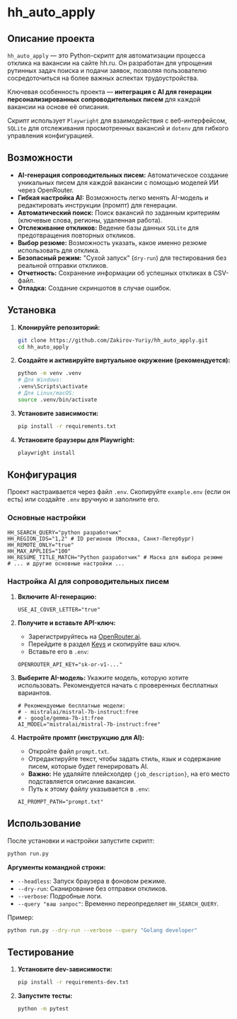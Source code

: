 # hh_auto_apply

## Описание проекта
`hh_auto_apply` — это Python-скрипт для автоматизации процесса отклика на вакансии на сайте hh.ru. Он разработан для упрощения рутинных задач поиска и подачи заявок, позволяя пользователю сосредоточиться на более важных аспектах трудоустройства.

Ключевая особенность проекта — **интеграция с AI для генерации персонализированных сопроводительных писем** для каждой вакансии на основе её описания.

Скрипт использует `Playwright` для взаимодействия с веб-интерфейсом, `SQLite` для отслеживания просмотренных вакансий и `dotenv` для гибкого управления конфигурацией.

## Возможности
*   **AI-генерация сопроводительных писем:** Автоматическое создание уникальных писем для каждой вакансии с помощью моделей ИИ через OpenRouter.
*   **Гибкая настройка AI:** Возможность легко менять AI-модель и редактировать инструкции (промпт) для генерации.
*   **Автоматический поиск:** Поиск вакансий по заданным критериям (ключевые слова, регионы, удаленная работа).
*   **Отслеживание откликов:** Ведение базы данных `SQLite` для предотвращения повторных откликов.
*   **Выбор резюме:** Возможность указать, какое именно резюме использовать для отклика.
*   **Безопасный режим:** "Сухой запуск" (`dry-run`) для тестирования без реальной отправки откликов.
*   **Отчетность:** Сохранение информации об успешных откликах в CSV-файл.
*   **Отладка:** Создание скриншотов в случае ошибок.

## Установка
1.  **Клонируйте репозиторий:**
    ```bash
    git clone https://github.com/Zakirov-Yuriy/hh_auto_apply.git
    cd hh_auto_apply
    ```

2.  **Создайте и активируйте виртуальное окружение (рекомендуется):**
    ```bash
    python -m venv .venv
    # Для Windows:
    .venv\Scripts\activate
    # Для Linux/macOS:
    source .venv/bin/activate
    ```

3.  **Установите зависимости:**
    ```bash
    pip install -r requirements.txt
    ```

4.  **Установите браузеры для Playwright:**
    ```bash
    playwright install
    ```

## Конфигурация
Проект настраивается через файл `.env`. Скопируйте `example.env` (если он есть) или создайте `.env` вручную и заполните его.

### Основные настройки
```dotenv
HH_SEARCH_QUERY="python разработчик"
HH_REGION_IDS="1,2" # ID регионов (Москва, Санкт-Петербург)
HH_REMOTE_ONLY="true"
HH_MAX_APPLIES="100"
HH_RESUME_TITLE_MATCH="Python разработчик" # Маска для выбора резюме
# ... и другие основные настройки ...
```

### Настройка AI для сопроводительных писем
1.  **Включите AI-генерацию:**
    ```dotenv
    USE_AI_COVER_LETTER="true"
    ```

2.  **Получите и вставьте API-ключ:**
    *   Зарегистрируйтесь на [OpenRouter.ai](https://openrouter.ai/).
    *   Перейдите в раздел [Keys](https://openrouter.ai/keys) и скопируйте ваш ключ.
    *   Вставьте его в `.env`:
    ```dotenv
    OPENROUTER_API_KEY="sk-or-v1-..."
    ```

3.  **Выберите AI-модель:**
    Укажите модель, которую хотите использовать. Рекомендуется начать с проверенных бесплатных вариантов.
    ```dotenv
    # Рекомендуемые бесплатные модели:
    # - mistralai/mistral-7b-instruct:free
    # - google/gemma-7b-it:free
    AI_MODEL="mistralai/mistral-7b-instruct:free"
    ```

4.  **Настройте промпт (инструкцию для AI):**
    *   Откройте файл `prompt.txt`.
    *   Отредактируйте текст, чтобы задать стиль, язык и содержание писем, которые будет генерировать AI.
    *   **Важно:** Не удаляйте плейсхолдер `{job_description}`, на его место подставляется описание вакансии.
    *   Путь к этому файлу указывается в `.env`:
    ```dotenv
    AI_PROMPT_PATH="prompt.txt"
    ```

## Использование
После установки и настройки запустите скрипт:
```bash
python run.py
```

**Аргументы командной строки:**
*   `--headless`: Запуск браузера в фоновом режиме.
*   `--dry-run`: Сканирование без отправки откликов.
*   `--verbose`: Подробные логи.
*   `--query "ваш запрос"`: Временно переопределяет `HH_SEARCH_QUERY`.

Пример:
```bash
python run.py --dry-run --verbose --query "Golang developer"
```

## Тестирование
1.  **Установите dev-зависимости:**
    ```bash
    pip install -r requirements-dev.txt
    ```
2.  **Запустите тесты:**
    ```bash
    python -m pytest
